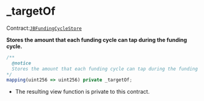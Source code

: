 # \_targetOf

Contract:[`JBFundingCycleStore`](../)​‌

**Stores the amount that each funding cycle can tap during the funding cycle.**

```javascript
/** 
  @notice
  Stores the amount that each funding cycle can tap during the funding cycle.
*/
mapping(uint256 => uint256) private _targetOf;
```

* The resulting view function is private to this contract.

